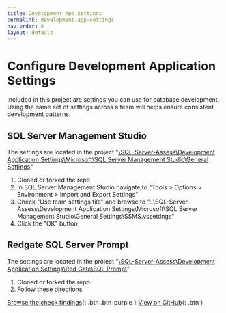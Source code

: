 ```yaml
---
title: Development App Settings
permalink: development-app-settings
nav_order: 8
layout: default
---
```


# Configure Development Application Settings

Included in this project are settings you can use for database development. Using the same set of settings across a team will helps ensure consistent development patterns.

## SQL Server Management Studio

The settings are located in the project "[\SQL-Server-Assess\Development Application Settings\Microsoft\SQL Server Management Studio\General Settings](https://github.com/EmergentSoftware/SQL-Server-Assess/tree/master/Development%20Application%20Settings/Microsoft/SQL%20Server%20Management%20Studio/General%20Settings)"

1. Cloned or forked the repo
2. In SQL Server Management Studio navigate to "Tools > Options > Environment > Import and Export Settings"
3. Check "Use team settings file" and browse to "..\SQL-Server-Assess\Development Application Settings\Microsoft\SQL Server Management Studio\General Settings\SSMS.vssettings"
4. Click the "OK" button

## Redgate SQL Server Prompt

The settings are located in the project "[\SQL-Server-Assess\Development Application Settings\Red Gate\SQL Prompt](https://github.com/EmergentSoftware/SQL-Server-Assess/tree/master/Development%20Application%20Settings/Red%20Gate/SQL%20Prompt)"

1. Cloned or forked the repo
2. Follow [these directions](https://documentation.red-gate.com/sp/managing-sql-prompt-behavior/sharing-your-settings)

[Browse the check findings](findings){: .btn .btn-purple }
[View on GitHub](https://github.com/EmergentSoftware/SQL-Server-Assess){: .btn }